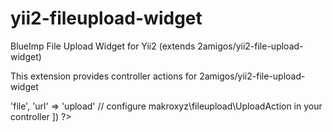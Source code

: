 yii2-fileupload-widget
======================

BlueImp File Upload Widget for Yii2 (extends 2amigos/yii2-file-upload-widget)

This extension provides controller actions for 2amigos/yii2-file-upload-widget

<?= makroxyz\fileupload\FileUploadUI::widget([
    'name' => 'file',
    'url' => 'upload' // configure makroxyz\fileupload\UploadAction in your controller
]) ?>
